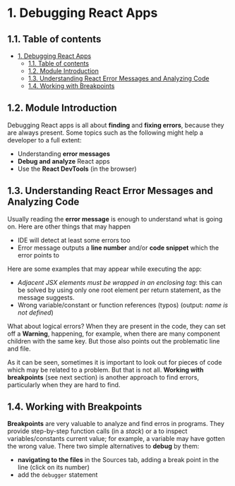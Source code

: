 # 1. Debugging React Apps

## 1.1. Table of contents

- [1. Debugging React Apps](#1-debugging-react-apps)
  - [1.1. Table of contents](#11-table-of-contents)
  - [1.2. Module Introduction](#12-module-introduction)
  - [1.3. Understanding React Error Messages and Analyzing Code](#13-understanding-react-error-messages-and-analyzing-code)
  - [1.4. Working with Breakpoints](#14-working-with-breakpoints)

<!-- 83. Module Introduction -->

## 1.2. Module Introduction

Debugging React apps is all about **finding** and **fixing errors**, because they are always present. Some topics such as the following might help a developer to a full extent:

-   Understanding **error messages**
-   **Debug and analyze** React apps
-   Use the **React DevTools** (in the browser)

<!-- 84. Understanding React Error Messages &
85. Analyzing Code Flow & Warnings -->

## 1.3. Understanding React Error Messages and Analyzing Code

Usually reading the **error message** is enough to understand what is going on. Here are other things that may happen

-   IDE will detect at least some errors too
-   Error message outputs a **line number** and/or **code snippet** which the error points to

Here are some examples that may appear while executing the app:

-   _Adjacent JSX elements must be wrapped in an enclosing tag_: this can be solved by using only one root element per return statement, as the message suggests.
-   Wrong variable/constant or function references (typos) (output: _name is not defined_)

What about logical errors? When they are present in the code, they can set off a **Warning**, happening, for example, when there are many component children with the same key. But those also points out the problematic line and file.

As it can be seen, sometimes it is important to look out for pieces of code which may be related to a problem. But that is not all. **Working with breakpoints** (see next section) is another approach to find errors, particularly when they are hard to find.

<!-- 86. Working with Breakpoints -->

## 1.4. Working with Breakpoints

**Breakpoints** are very valuable to analyze and find erros in programs. They provide step-by-step function calls (in a _stack_) or a to inspect variables/constants current value; for example, a variable may have gotten the wrong value. There two simple alternatives to **debug** by them:

-   **navigating to the files** in the Sources tab, adding a break point in the line (click on its number)
-   add the `debugger` statement

